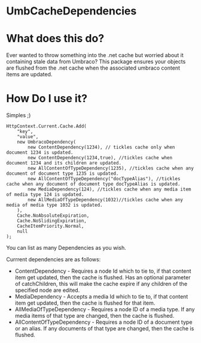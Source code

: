 UmbCacheDependencies
====================

What does this do?
=================
Ever wanted to throw something into the .net cache but worried about it containing stale data from Umbraco? This package ensures your objects are flushed from the .net cache when the associated umbraco content items are updated.

How Do I use it?
===
Simples ;)


    HttpContext.Current.Cache.Add(
        "key",
        "value", 
        new UmbracoDependency(
            new ContentDependency(1234), // tickles cache only when document 1234 is updated.
            new ContentDependency(1234,true), //tickles cache when document 1234 and its children are updated.
            new AllContentOfTypeDependency(1235), //tickles cache when any document of document type 1235 is updated.
            new AllContentOfTypeDependency("docTypeAlias"), //tickles cache when any document of document type docTypeAlias is updated.
            new MediaDependency(124), //tickles cache when any media item of media type 124 is updated.
            new AllMediaOfTypeDependency(1032)//tickles cache when any media of media type 1032 is updated.
        ), 
        Cache.NoAbsoluteExpiration,
        Cache.NoSlidingExpiration, 
        CacheItemPriority.Normal, 
        null
    );
            
          
You can list as many Dependencies as you wish.

Currrent dependencies are as follows:

* ContentDependency - Requires a node Id which to tie to, if that content item get updated, then the cache is flushed. Has an optional parameter of catchChildren, this will make the cache expire if any children of the specified node are edited.
* MediaDependency - Accepts a media Id which to tie to, if that content item get updated, then the cache is flushed for that item.
* AllMediaOfTypeDependency - Requires a node ID of a media type. If any media items of that type are changed, then the cache is flushed.
* AllContentOfTypeDependency - Requires a node ID of a document type or an alias. If any documents of that type are changed, then the cache is flushed.
